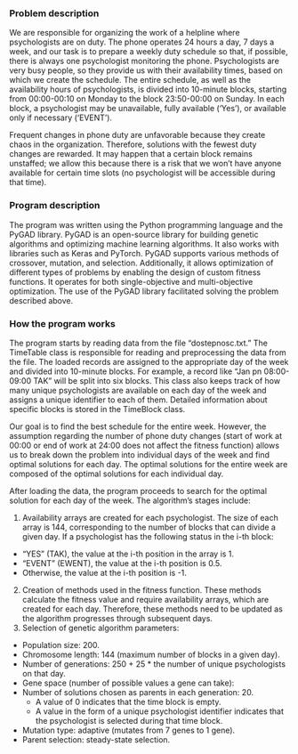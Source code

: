 ### Problem description
We are responsible for organizing the work of a helpline where psychologists are on duty. The phone operates 24 hours a day, 7 days a week, and our task is to prepare a weekly duty schedule so that, if possible, there is always one psychologist monitoring the phone. Psychologists are very busy people, so they provide us with their availability times, based on which we create the schedule. The entire schedule, as well as the availability hours of psychologists, is divided into 10-minute blocks, starting from 00:00-00:10 on Monday to the block 23:50-00:00 on Sunday. In each block, a psychologist may be unavailable, fully available (‘Yes’), or available only if necessary (‘EVENT’).

Frequent changes in phone duty are unfavorable because they create chaos in the organization. Therefore, solutions with the fewest duty changes are rewarded. It may happen that a certain block remains unstaffed; we allow this because there is a risk that we won’t have anyone available for certain time slots (no psychologist will be accessible during that time).

### Program description
The program was written using the Python programming language and the PyGAD library. PyGAD is an open-source library for building genetic algorithms and optimizing machine learning algorithms. It also works with libraries such as Keras and PyTorch. PyGAD supports various methods of crossover, mutation, and selection. Additionally, it allows optimization of different types of problems by enabling the design of custom fitness functions. It operates for both single-objective and multi-objective optimization. The use of the PyGAD library facilitated solving the problem described above.

### How the program works
The program starts by reading data from the file “dostepnosc.txt.” The TimeTable class is responsible for reading and preprocessing the data from the file. The loaded records are assigned to the appropriate day of the week and divided into 10-minute blocks. For example, a record like “Jan pn 08:00-09:00 TAK” will be split into six blocks. This class also keeps track of how many unique psychologists are available on each day of the week and assigns a unique identifier to each of them. Detailed information about specific blocks is stored in the TimeBlock class.

Our goal is to find the best schedule for the entire week. However, the assumption regarding the number of phone duty changes (start of work at 00:00 or end of work at 24:00 does not affect the fitness function) allows us to break down the problem into individual days of the week and find optimal solutions for each day. The optimal solutions for the entire week are composed of the optimal solutions for each individual day.

After loading the data, the program proceeds to search for the optimal solution for each day of the week. The algorithm’s stages include:

1. Availability arrays are created for each psychologist. The size of each array is 144, corresponding to the number of blocks that can divide a given day. If a psychologist has the following status in the i-th block:
- “YES” (TAK), the value at the i-th position in the array is 1.
- “EVENT” (EWENT), the value at the i-th position is 0.5.
- Otherwise, the value at the i-th position is -1.
2. Creation of methods used in the fitness function. These methods calculate the fitness value and require availability arrays, which are created for each day. Therefore, these methods need to be updated as the algorithm progresses through subsequent days.
3. Selection of genetic algorithm parameters:
- Population size: 200.
- Chromosome length: 144 (maximum number of blocks in a given day).
- Number of generations: 250 + 25 * the number of unique psychologists on that day.
- Gene space (number of possible values a gene can take):
- Number of solutions chosen as parents in each generation: 20.
    - A value of 0 indicates that the time block is empty.
    - A value in the form of a unique psychologist identifier indicates that the psychologist is selected during that time block.
- Mutation type: adaptive (mutates from 7 genes to 1 gene).
- Parent selection: steady-state selection.